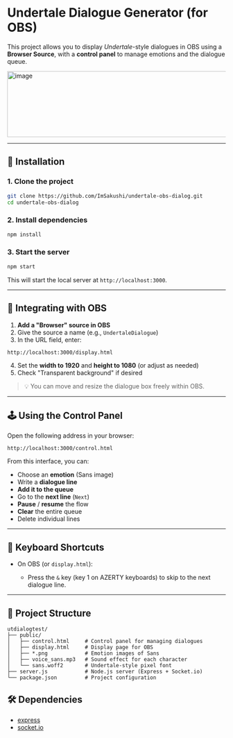 # Undertale Dialogue Generator (for OBS)

This project allows you to display *Undertale*-style dialogues in OBS using a **Browser Source**, with a **control panel** to manage emotions and the dialogue queue.

<img width="578" height="152" alt="image" src="https://github.com/user-attachments/assets/10898322-e824-4012-91e8-68ef0dda1182" />

---

## 🚀 Installation

### 1. Clone the project

```bash
git clone https://github.com/ImSakushi/undertale-obs-dialog.git
cd undertale-obs-dialog
```

### 2. Install dependencies

```bash
npm install
```

### 3. Start the server

```bash
npm start
```

This will start the local server at `http://localhost:3000`.

---

## 🎥 Integrating with OBS

1. **Add a "Browser" source in OBS**
2. Give the source a name (e.g., `UndertaleDialogue`)
3. In the URL field, enter:

```
http://localhost:3000/display.html
```

4. Set the **width to 1920** and **height to 1080** (or adjust as needed)
5. Check "Transparent background" if desired

> 💡 You can move and resize the dialogue box freely within OBS.

---

## 🕹️ Using the Control Panel

Open the following address in your browser:

```
http://localhost:3000/control.html
```

From this interface, you can:

* Choose an **emotion** (Sans image)
* Write a **dialogue line**
* **Add it to the queue**
* Go to the **next line** (`Next`)
* **Pause** / **resume** the flow
* **Clear** the entire queue
* Delete individual lines

---

## 🧠 Keyboard Shortcuts

* On OBS (or `display.html`):

  * Press the `&` key (key 1 on AZERTY keyboards) to skip to the next dialogue line.

---

## 📁 Project Structure

```text
utdialogtest/
├── public/
│   ├── control.html     # Control panel for managing dialogues
│   ├── display.html     # Display page for OBS
│   ├── *.png            # Emotion images of Sans
│   ├── voice_sans.mp3   # Sound effect for each character
│   └── sans.woff2       # Undertale-style pixel font
├── server.js            # Node.js server (Express + Socket.io)
└── package.json         # Project configuration
```

## 🛠️ Dependencies

* [express](https://www.npmjs.com/package/express)
* [socket.io](https://www.npmjs.com/package/socket.io)
